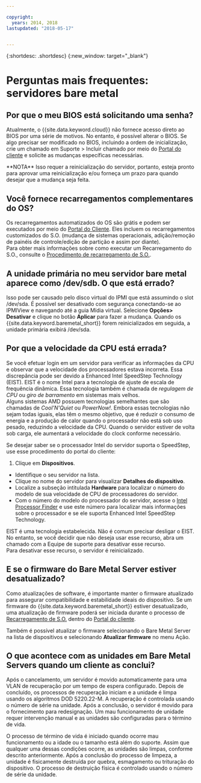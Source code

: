 ```yaml
---

copyright:
  years: 2014, 2018
lastupdated: "2018-05-17"


---
```


{:shortdesc: .shortdesc}
{:new_window: target="_blank"}

# Perguntas mais frequentes: servidores bare metal

## Por que o meu BIOS está solicitando uma senha?

Atualmente, o {{site.data.keyword.cloud}} não fornece acesso direto ao BIOS por uma série de motivos. No entanto, é possível alterar o BIOS. 
Se algo precisar ser modificado no BIOS, incluindo a ordem de inicialização, crie um chamado em Suporte > Incluir chamado por
meio do [Portal do cliente](https://control.softlayer.com/) e solicite as mudanças específicas necessárias.

\*\*NOTA\*\* Isso requer a reinicialização do servidor, portanto, esteja pronto para aprovar uma
reinicialização e/ou forneça um prazo para quando desejar que a mudança seja feita.

## Você fornece recarregamentos complementares do OS?

Os recarregamentos automatizados do OS são grátis e podem ser executados por meio do [Portal do Cliente](https://control.softlayer.com/). Eles incluem os recarregamentos customizados do S.O. (mudança de sistemas operacionais, adição/remoção de painéis de controle/edição de partição e assim por diante).  
Para obter mais informações sobre como executar um Recarregamento do S.O., consulte o
[Procedimento de recarregamento de S.O.](../vsi/vsi_perform_os_reload.html).


## A unidade primária no meu servidor bare metal aparece como /dev/sdb. O que está errado?

Isso pode ser causado pelo disco virtual do IPMI que está assumindo o slot /dev/sda. É possível ser desativado com
segurança conectando-se ao IPMIView e navegando até a guia Mídia virtual. Selecione **Opções> Desativar** e clique no botão **Aplicar** para fazer a mudança. Quando os {{site.data.keyword.baremetal_short}} forem reinicializados em seguida, a unidade primária exibirá /dev/sda.


## Por que a velocidade da CPU está errada?

Se você efetuar login em um servidor para verificar as informações da CPU e observar que a velocidade dos processadores estava incorreta. Essa discrepância pode ser devido a Enhanced Intel SpeedStep Technology (EIST). EIST é o nome Intel para a tecnologia de ajuste de escala de frequência dinâmica.  Essa tecnologia também é chamada de *regulagem de CPU* ou *giro de barramento* em sistemas mais velhos.  
Alguns sistemas AMD possuem tecnologias semelhantes que são chamadas de *Cool'N'Quiet* ou *PowerNow!*. 
Embora essas tecnologias não sejam todas iguais, elas têm o mesmo objetivo, que é reduzir o consumo de energia e a produção de
calor quando o processador não está sob uso pesado, reduzindo a velocidade da CPU. Quando o servidor estiver de volta sob carga, ele aumentará a velocidade do clock conforme necessário.

Se desejar saber se o processador Intel do servidor suporta o SpeedStep, use esse procedimento do portal do cliente:
1. Clique em **Dispositivos**.
* Identifique o seu servidor na lista.
* Clique no nome do servidor para visualizar **Detalhes do dispositivo**.
* Localize a subseção intitulada **Hardware** para localizar o número do modelo de sua velocidade de CPU de processadores do servidor.
* Com o número do modelo do processador do servidor, acesse o [Intel Processor Finder](http://processorfinder.intel.com/) e use este número para localizar mais informações sobre o processador e se ele suporta Enhanced Intel SpeedStep Technology.

EIST é uma tecnologia estabelecida. Não é comum precisar desligar o EIST. No entanto, se você decidir que não deseja usar esse recurso, abra um chamado com a Equipe de suporte para desativar esse recurso.  
Para desativar esse recurso, o servidor é reinicializado.


## E se o firmware do Bare Metal Server estiver desatualizado?

Como atualizações de software, é importante manter o firmware atualizado para assegurar compatibilidade e estabilidade ideais do dispositivo. Se um firmware do {{site.data.keyword.baremetal_short}} estiver desatualizado, uma atualização de firmware poderá ser iniciada durante o processo de [Recarregamento de S.O.](../infrastructure/software/vsi_reload_os.html) dentro do [Portal do cliente](https://control.softlayer.com).

Também é possível atualizar o firmware selecionando o Bare Metal Server na lista de dispositivos e selecionando
**Atualizar firmware** no menu Ação.

## O que acontece com as unidades em Bare Metal Servers quando um cliente as conclui?

Após o cancelamento, um servidor é movido automaticamente para uma VLAN de recuperação por um tempo de espera configurado. 
Depois de concluído, os processos de recuperação iniciam e a unidade é limpa usando os algoritmos DOD 5220.22-M. A
recuperação é controlada usando o número de série na unidade. Após a conclusão, o servidor é movido para o fornecimento para redesignação. 
Um mau funcionamento de unidade requer intervenção manual e as unidades são configuradas para o término de vida.

O processo de término de vida é iniciado quando ocorre mau funcionamento ou a idade ou o tamanho está além do suporte. Assim
que qualquer uma dessas condições ocorre, as unidades são limpas, conforme descrito anteriormente. Após a conclusão do
processo de limpeza, a unidade é fisicamente destruída por quebra, esmagamento ou trituração do dispositivo. O processo de
destruição física é controlado usando o número de série da unidade.
